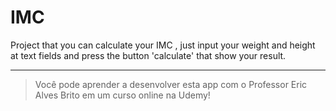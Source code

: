 # IMC
Project that you can calculate your IMC , just input your weight and height at text fields and press the button 'calculate' that show your result. 
<hr/>

> Você pode aprender a desenvolver esta app com o Professor Eric Alves Brito em um curso online na Udemy!
